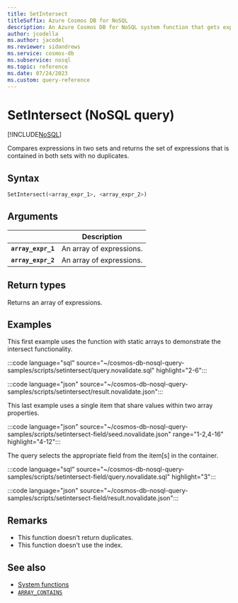 ```yaml
---
title: SetIntersect
titleSuffix: Azure Cosmos DB for NoSQL
description: An Azure Cosmos DB for NoSQL system function that gets expressions that exist in two sets.
author: jcodella
ms.author: jacodel
ms.reviewer: sidandrews
ms.service: cosmos-db
ms.subservice: nosql
ms.topic: reference
ms.date: 07/24/2023
ms.custom: query-reference
---
```


# SetIntersect (NoSQL query)

[!INCLUDE[NoSQL](../../includes/appliesto-nosql.md)]

Compares expressions in two sets and returns the set of expressions that is contained in both sets with no duplicates.

## Syntax

```sql
SetIntersect(<array_expr_1>, <array_expr_2>)
```

## Arguments

| | Description |
| --- | --- |
| **`array_expr_1`** | An array of expressions. |
| **`array_expr_2`** | An array of expressions. |

## Return types

Returns an array of expressions.

## Examples

This first example uses the function with static arrays to demonstrate the intersect functionality.

:::code language="sql" source="~/cosmos-db-nosql-query-samples/scripts/setintersect/query.novalidate.sql" highlight="2-6":::

:::code language="json" source="~/cosmos-db-nosql-query-samples/scripts/setintersect/result.novalidate.json":::

This last example uses a single item that share values within two array properties.

:::code language="json" source="~/cosmos-db-nosql-query-samples/scripts/setintersect-field/seed.novalidate.json" range="1-2,4-16" highlight="4-12":::

The query selects the appropriate field from the item\[s\] in the container.

:::code language="sql" source="~/cosmos-db-nosql-query-samples/scripts/setintersect-field/query.novalidate.sql" highlight="3":::

:::code language="json" source="~/cosmos-db-nosql-query-samples/scripts/setintersect-field/result.novalidate.json":::

## Remarks

- This function doesn't return duplicates.
- This function doesn't use the index.

## See also

- [System functions](system-functions.yml)
- [`ARRAY_CONTAINS`](array-contains.md)
